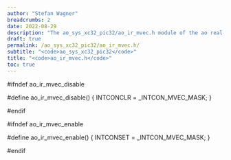 ```yaml
---
author: "Stefan Wagner"
breadcrumbs: 2
date: 2022-08-29
description: "The ao_sys_xc32_pic32/ao_ir_mvec.h module of the ao real-time operating system."
draft: true
permalink: /ao_sys_xc32_pic32/ao_ir_mvec.h/ 
subtitle: "<code>ao_sys_xc32_pic32</code>"
title: "<code>ao_ir_mvec.h</code>"
toc: true
---
```


#ifndef ao_ir_mvec_disable

#define ao_ir_mvec_disable()    { INTCONCLR = _INTCON_MVEC_MASK; }

#endif

#ifndef ao_ir_mvec_enable

#define ao_ir_mvec_enable()     { INTCONSET = _INTCON_MVEC_MASK; }

#endif

